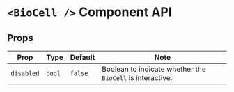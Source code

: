 # `<BioCell />` Component API

## Props

| Prop       | Type   | Default | Note                                                      |
|------------|--------|---------|-----------------------------------------------------------|
| `disabled` | `bool` | `false` | Boolean to indicate whether the `BioCell` is interactive. |
